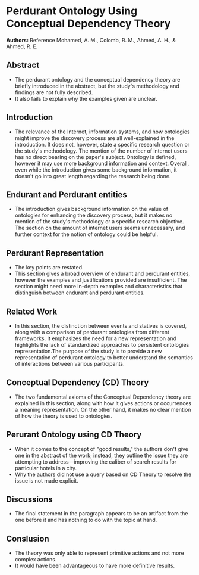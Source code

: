 # Perdurant Ontology Using Conceptual Dependency Theory

**Authors:** Reference Mohamed, A. M., Colomb, R. M., Ahmed, A. H., & Ahmed, R. E.

## Abstract
* The perdurant ontology and the conceptual dependency theory are briefly introduced in the abstract, but the study's methodology and findings are not fully described. 
* It also fails to explain why the examples given are unclear.

## Introduction 
* The relevance of the Internet, information systems, and how ontologies might improve the discovery process are all well-explained in the introduction. It does not, however, state a specific research question or the study's methodology. The mention of the number of internet users has no direct bearing on the paper's subject. Ontology is defined, however it may use more background information and context. Overall, even while the introduction gives some background information, it doesn't go into great length regarding the research being done.

## Endurant and Perdurant entities
* The introduction gives background information on the value of ontologies for enhancing the discovery process, but it makes no mention of the study's methodology or a specific research objective. The section on the amount of internet users seems unnecessary, and further context for the notion of ontology could be helpful.

## Perdurant Representation
* The key points are restated.
* This section gives a broad overview of endurant and perdurant entities, however the examples and justifications provided are insufficient. The section might need more in-depth examples and characteristics that distinguish between endurant and perdurant entities.

## Related Work
* In this section, the distinction between events and statives is covered, along with a comparison of perdurant ontologies from different frameworks. It emphasizes the need for a new representation and highlights the lack of standardized approaches to persistent ontologies representation.The purpose of the study is to provide a new representation of perdurant ontology to better understand the semantics of interactions between various participants.



## Conceptual Dependency (CD) Theory
* The two fundamental axioms of the Conceptual Dependency theory are explained in this section, along with how it gives actions or occurrences a meaning representation. On the other hand, it makes no clear mention of how the theory is used to ontologies.

## Perurant Ontology using CD Theory
* When it comes to the concept of "good results," the authors don't give one in the abstract of the work; instead, they outline the issue they are attempting to address—improving the caliber of search results for particular hotels in a city.
* Why the authors did not use a query based on CD Theory to resolve the issue is not made explicit.

## Discussions
* The final statement in the paragraph appears to be an artifact from the one before it and has nothing to do with the topic at hand. 

## Conslusion 
* The theory was only able to represent primitive actions and not more complex actions.
* It would have been advantageous to have more definitive results.




